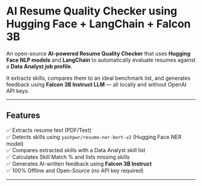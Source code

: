 # AI Resume Quality Checker using Hugging Face + LangChain + Falcon 3B

An open-source **AI-powered Resume Quality Checker** that uses **Hugging Face NLP models** and **LangChain** to automatically evaluate resumes against a **Data Analyst job profile**.

It extracts skills, compares them to an ideal benchmark list, and generates feedback using **Falcon 3B Instruct LLM** — all locally and without OpenAI API keys.

---

##  Features

✅ Extracts resume text (PDF/Text)  
✅ Detects skills using `yashpwr/resume-ner-bert-v2` (Hugging Face NER model)  
✅ Compares extracted skills with a Data Analyst skill list  
✅ Calculates Skill Match % and lists missing skills  
✅ Generates AI-written feedback using **Falcon 3B Instruct**  
✅ 100% Offline and Open-Source (no API key required)  

---


